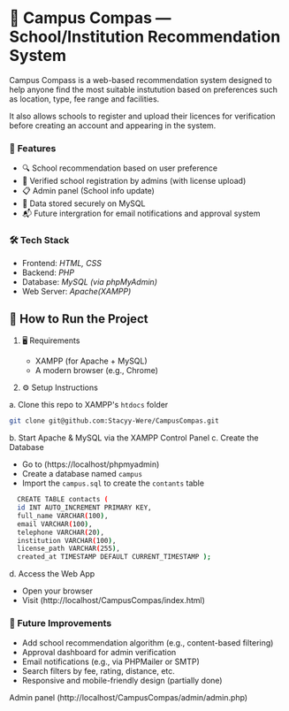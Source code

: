 # 🧭 Campus Compas — School/Institution Recommendation System

Campus Compass is a web-based recommendation system designed to help anyone find the most suitable instutution based on preferences such as location, type, fee range and facilities.

It also allows schools to register and upload their licences for verification before creating an account and appearing in the system.



### 📌 **Features**
   - 🔍 School recommendation based on user preference
   - 🏫 Verified school registration by admins (with license upload)
   - 📋 Admin panel (School info update)
   - 📁 Data stored securely on MySQL
   - 📬 Future intergration for email notifications and approval system

### 🛠️ **Tech Stack**
- Frontend: *HTML, CSS*
- Backend: *PHP*
- Database: *MySQL (via phpMyAdmin)*
- Web Server: *Apache(XAMPP)*
        
## 🚀 How to Run the Project
1. 🖥️ Requirements
   - XAMPP (for Apache + MySQL)
   - A modern browser (e.g., Chrome)

2. ⚙️ Setup Instructions
   
a. Clone this repo to XAMPP's `htdocs` folder
```bash
git clone git@github.com:Stacyy-Were/CampusCompas.git
```
b. Start Apache & MySQL via the XAMPP Control Panel
c. Create the Database
- Go to (https://localhost/phpmyadmin)
- Create a database named `campus`
- Import the `campus.sql` to create the `contants` table
  
```bash
  CREATE TABLE contacts (
  id INT AUTO_INCREMENT PRIMARY KEY,
  full_name VARCHAR(100),
  email VARCHAR(100),
  telephone VARCHAR(20),
  institution VARCHAR(100),
  license_path VARCHAR(255),
  created_at TIMESTAMP DEFAULT CURRENT_TIMESTAMP );
```
d. Access the Web App
- Open your browser
- Visit (http://localhost/CampusCompas/index.html)

### 📌 Future Improvements
- Add school recommendation algorithm (e.g., content-based filtering)
- Approval dashboard for admin verification
- Email notifications (e.g., via PHPMailer or SMTP)
- Search filters by fee, rating, distance, etc.
- Responsive and mobile-friendly design (partially done)

Admin panel (http://localhost/CampusCompas/admin/admin.php)
        

